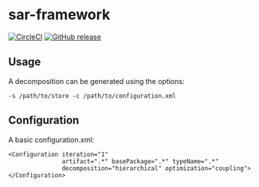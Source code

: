 # sar-framework

[![CircleCI](https://circleci.com/gh/StephanPirnbaum/sar-framework/tree/master.svg?style=shield&circle-token=75410c38b30f1b9197e8a3ba32d8a4c4a6e9514b)](https://circleci.com/gh/StephanPirnbaum/sar-framework/tree/master) [![GitHub release](https://img.shields.io/badge/Release-v0.1.0-brightgreen.svg)](https://github.com/StephanPirnbaum/sar-framework/releases/latest)


## Usage

A decomposition can be generated using the options:

    -s /path/to/store -c /path/to/configuration.xml

## Configuration

A basic configuration.xml:

```
<Configuration iteration="1" 
               artifact=".*" basePackage=".*" typeName=".*"
               decomposition="hierarchical" optimization="coupling">
</Configuration>
```


